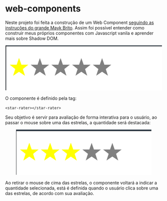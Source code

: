 # web-components

Neste projeto foi feita a construção de um Web Component 
<a href="https://www.youtube.com/watch?v=fZZAt0Sbz5k&ab_channel=Rocketseat">seguindo as instruções do grande Mayk Brito</a>.
Assim foi possível entender como construir meus próprios componentes com Javascript vanila e aprender mais sobre Shadow DOM.

<p align="center">
  <img src=".github/star-rater.png" />
</p>

O componente é definido pela tag:
```
<star-rater></star-rater>
```

Seu objetivo é servir para avaliação de forma interativa para o usuário, ao passar o mouse sobre uma das estrelas, a quantidade será destacada:

<p align="center">
  <img src=".github/star-rater-rating.png" />
</p>

Ao retirar o mouse de cima das estrelas, o componente voltará a indicar a quantidade selecionada, está é definida quando o usuário clica sobre uma das estrelas, de acordo com sua avaliação.
